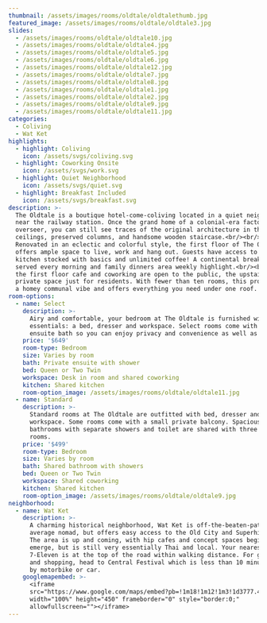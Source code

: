 ```yaml
---
thumbnail: /assets/images/rooms/oldtale/oldtalethumb.jpg
featured_image: /assets/images/rooms/oldtale/oldtale3.jpg
slides:
  - /assets/images/rooms/oldtale/oldtale10.jpg
  - /assets/images/rooms/oldtale/oldtale4.jpg
  - /assets/images/rooms/oldtale/oldtale5.jpg
  - /assets/images/rooms/oldtale/oldtale6.jpg
  - /assets/images/rooms/oldtale/oldtale12.jpg
  - /assets/images/rooms/oldtale/oldtale7.jpg
  - /assets/images/rooms/oldtale/oldtale8.jpg
  - /assets/images/rooms/oldtale/oldtale1.jpg
  - /assets/images/rooms/oldtale/oldtale2.jpg
  - /assets/images/rooms/oldtale/oldtale9.jpg
  - /assets/images/rooms/oldtale/oldtale11.jpg
categories:
  - Coliving
  - Wat Ket
highlights:
  - highlight: Coliving
    icon: /assets/svgs/coliving.svg
  - highlight: Coworking Onsite
    icon: /assets/svgs/work.svg
  - highlight: Quiet Neighborhood
    icon: /assets/svgs/quiet.svg
  - highlight: Breakfast Included
    icon: /assets/svgs/breakfast.svg
description: >-
  The Oldtale is a boutique hotel-come-coliving located in a quiet neighborhood
  near the railway station. Once the grand home of a colonial-era factory
  overseer, you can still see traces of the original architecture in the high
  ceilings, preserved columns, and handsome wooden staircase.<br/><br/>
  Renovated in an eclectic and colorful style, the first floor of The Oldtale
  offers ample space to live, work and hang out. Guests have access to a full
  kitchen stocked with basics and unlimited coffee! A continental breakfast is
  served every morning and family dinners area weekly highlight.<br/><br/> While
  the first floor cafe and coworking are open to the public, the upstairs is a
  private space just for residents. With fewer than ten rooms, this property has
  a homey communal vibe and offers everything you need under one roof.
room-options:
  - name: Select
    description: >-
      Airy and comfortable, your bedroom at The Oldtale is furnished with the
      essentials: a bed, dresser and workspace. Select rooms come with a private
      ensuite bath so you can enjoy privacy and convenience as well as a television.
    price: '$649'
    room-type: Bedroom
    size: Varies by room
    bath: Private ensuite with shower
    bed: Queen or Two Twin
    workspace: Desk in room and shared coworking
    kitchen: Shared kitchen
    room-option_image: /assets/images/rooms/oldtale/oldtale11.jpg
  - name: Standard
    description: >-
      Standard rooms at The Oldtale are outfitted with bed, dresser and
      workspace. Some rooms come with a small private balcony. Spacious dorm style
      bathrooms with separate showers and toilet are shared with three other
      rooms.
    price: '$499'
    room-type: Bedroom
    size: Varies by room
    bath: Shared bathroom with showers
    bed: Queen or Two Twin
    workspace: Shared coworking
    kitchen: Shared kitchen
    room-option_image: /assets/images/rooms/oldtale/oldtale9.jpg
neighborhood:
  - name: Wat Ket
    description: >-
      A charming historical neighborhood, Wat Ket is off-the-beaten-path for the
      average nomad, but offers easy access to the Old City and Superhighway.
      The area is up and coming, with hip cafes and concept spaces beginning to
      emerge, but is still very essentially Thai and local. Your nearest
      7-Eleven is at the top of the road within walking distance. For groceries
      and shopping, head to Central Festival which is less than 10 minutes away
      by motorbike or car.
    googlemapembed: >-
      <iframe
      src="https://www.google.com/maps/embed?pb=!1m18!1m12!1m3!1d3777.4150563453804!2d99.01417401452066!3d18.7796474661015!2m3!1f0!2f0!3f0!3m2!1i1024!2i768!4f13.1!3m3!1m2!1s0x30da25fe7e2fec31%3A0x6a66f1ebc6bb5854!2sThe%20Oldtale%20Hotel!5e0!3m2!1sen!2sth!4v1573046348504!5m2!1sen!2sth"
      width="100%" height="450" frameborder="0" style="border:0;"
      allowfullscreen=""></iframe>
---
```

